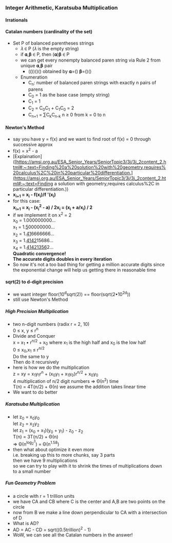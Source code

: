 ### Integer Arithmetic, Karatsuba Multiplication

#### Irrationals

#### Catalan numbers (cardinality of the set)
- Set P of balanced parentheses strings
	- 𝜆 ∈ P (𝜆 is the empty string)
	- if 𝛂,𝛃 ∈ P, then (𝛂)𝛃 ∈ P
	- we can get every nonempty balanced paren string via Rule 2 from unique 𝛂,𝛃 pair
	  - (())()() obtained by 𝛂=() 𝛃=()()
	- Enumeration
	  - C<sub>n</sub>: number of balanced paren strings with exactly n pairs of parens
	  - C<sub>0</sub> = 1 as the base case (empty string)
	  - C<sub>1</sub> = 1
	  - C<sub>2</sub> = C<sub>0</sub>C<sub>1</sub> + C<sub>1</sub>C<sub>0</sub> = 2
	  - C<sub>n+1</sub> = ∑C<sub>k</sub>C<sub>n-k</sub>    n ≥ 0  from k = 0 to n

#### Newton's Method

- say you have y = f(x) and we want to find root of f(x) = 0 through successive approx
- f(x) = x<sup>2</sup> - a
- [Explaination]([https://amsi.org.au/ESA_Senior_Years/SeniorTopic3/3j/3j_2content_2.html#:~:text=Finding%20a%20solution%20with%20geometry,requires%20calculus%2C%20in%20particular%20differentiation.](https://amsi.org.au/ESA_Senior_Years/SeniorTopic3/3j/3j_2content_2.html#:~:text=Finding a solution with geometry,requires calculus%2C in particular differentiation.))
- **x<sub>i+1</sub> = x<sub>i</sub> - f(x<sub>i</sub>)/f '(x<sub>i</sub>)**
- for this case:  
  **x<sub>i+1</sub> = x<sub>i</sub> - (x<sub>i</sub><sup>2</sup> - a) / 2x<sub>i</sub> = (x<sub>i</sub> + a/x<sub>i</sub>) / 2**
- if we implement it on x<sup>2</sup> = 2  
  x<sub>0</sub> = 1.000000000...  
  x<sub>1</sub> = 1.<u>5</u>00000000...  
  x<sub>2</sub> = 1.<u>41</u>6666666...  
  x<sub>3</sub> = 1.<u>4142</u>15686...  
  x<sub>4</sub> = 1.<u>41421356</u>2...  
  **Quadratic convergence!**  
  **The accurate digits doubles in every iteration**
- So now it's not a too bad thing for getting a million accurate digits since the exponential change will help us getting there in reasonable time

#### sqrt(2) to d-digit precision

- we want integer floor(10<sup>d</sup>sqrt(2)) == floor(sqrt(2•10<sup>2d</sup>))
- still use Newton's Method

##### High Precision Multiplication

- two n-digit numbers (radix r = 2, 10)  
  0 ≤ x, y ≤ r<sup>n</sup>
- Divide and Conquer   
  x = x<sub>1</sub> • r<sup>n/2</sup> + x<sub>0</sub>   where x<sub>1</sub> is the high half and x<sub>0</sub> is the low half  
  0 ≤ x<sub>0</sub>,x<sub>1</sub> ≤ r<sup>n/2</sup>  
  Do the same to y  
  Then do it recursively
- here is how we do the multiplication  
  z = xy = x<sub>1</sub>y<sub>1</sub>r<sup>n</sup> + (x<sub>0</sub>y<sub>1</sub> + x<sub>1</sub>y<sub>0</sub>)r<sup>n/2</sup> + x<sub>0</sub>y<sub>0</sub>  
  4 multiplication of n/2 digit numbers => Θ(n<sup>2</sup>) time  
  T(n) = 4T(n/2) + Θ(n)   we assume the addition takes linear time
- We want to do better

##### Karatsuba Multiplication

- let z<sub>0</sub> = x<sub>0</sub>y<sub>0</sub>  
  let z<sub>2</sub> = x<sub>2</sub>y<sub>2</sub>  
  let z<sub>1</sub> = (x<sub>0</sub> + x<sub>1</sub>)(y<sub>0</sub> + y<sub>1</sub>) - z<sub>0</sub> - z<sub>2</sub>  
  T(n) = 3T(n/2) + Θ(n)  
  => Θ(n<sup>log<sub>2</sub><sup>3</sup></sup>) = Θ(n<sup>1.58</sup>)
- then what about optimize it even more  
  i.e. breaking up this to more chunks, say 3 parts  
  then we have 9 multiplications  
  so we can try to play with it to shrink the times of multiplications down to a small number

##### Fun Geometry Problem

- a circle with r = 1 trillion units
- we have CA and CB where C is the center and A,B are two points on the circle
- now from B we make a line down perpendicular to CA with a intersection of D
- What is AD?
- AD = AC - CD = sqrt((0.5trillion)<sup>2</sup> - 1)
- WoW, we can see all the Catalan numbers in the answer!